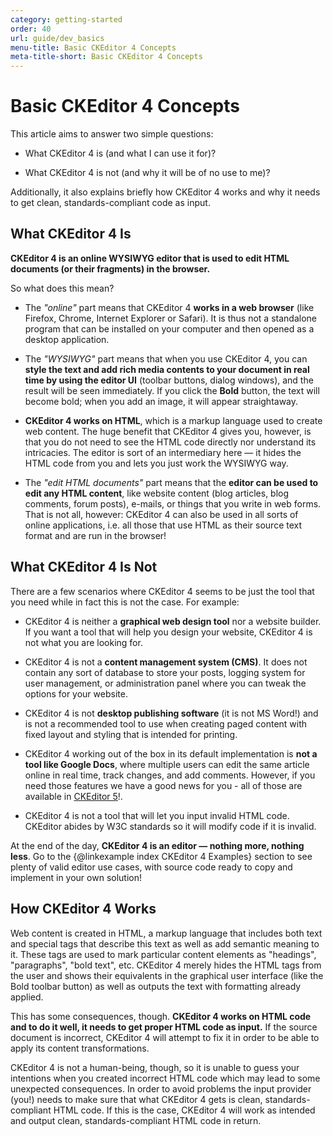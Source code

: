 ```yaml
---
category: getting-started
order: 40
url: guide/dev_basics
menu-title: Basic CKEditor 4 Concepts
meta-title-short: Basic CKEditor 4 Concepts
---
```

<!--
Copyright (c) 2003-2020, CKSource - Frederico Knabben. All rights reserved.
For licensing, see LICENSE.md.
-->

# Basic CKEditor 4 Concepts

This article aims to answer two simple questions:

* What CKEditor 4 is (and what I can use it for)?

* What CKEditor 4 is not (and why it will be of no use to me)?

Additionally, it also explains briefly how CKEditor 4 works and why it needs to get clean, standards-compliant code as input.

## What CKEditor 4 Is

**CKEditor 4 is an online WYSIWYG editor that is used to edit HTML documents (or their fragments) in the browser.**

So what does this mean?

* The *"online"* part means that CKEditor 4 **works in a web browser** (like Firefox, Chrome, Internet Explorer or Safari). It is thus not a standalone program that can be installed on your computer and then opened as a desktop application.

* The *"WYSIWYG"* part means that when you use CKEditor 4, you can **style the text and add rich media contents to your document in real time by using the editor UI** (toolbar buttons, dialog windows), and the result will be seen immediately. If you click the **Bold** button, the text will become bold; when you add an image, it will appear straightaway.

* **CKEditor 4 works on HTML**, which is a markup language used to create web content. The huge benefit that CKEditor 4 gives you, however, is that you do not need to see the HTML code directly nor understand its intricacies. The editor is sort of an intermediary here &mdash; it hides the HTML code from you and lets you just work the WYSIWYG way.

* The *"edit HTML documents"* part means that the **editor can be used to edit any HTML content**, like website content (blog articles, blog comments, forum posts), e-mails, or things that you write in web forms. That is not all, however: CKEditor 4 can also be used in all sorts of online applications, i.e. all those that use HTML as their source text format and are run in the browser!

## What CKEditor 4 Is Not

There are a few scenarios where CKEditor 4 seems to be just the tool that you need while in fact this is not the case. For example:

* CKEditor 4 is neither a **graphical web design tool** nor a website builder. If you want a tool that will help you design your website, CKEditor 4 is not what you are looking for.

* CKEditor 4 is not a **content management system (CMS)**. It does not contain any sort of database to store your posts, logging system for user management, or administration panel where you can tweak the options for your website.

* CKEditor 4 is not **desktop publishing software** (it is not MS Word!) and is not a recommended tool to use when creating paged content with fixed layout and styling that is intended for printing.

* CKEditor 4 working out of the box in its default implementation is **not a tool like Google Docs**, where multiple users can edit the same article online in real time, track changes, and add comments. However, if you need those features we have a good news for you - all of those are available in [CKEditor 5](https://ckeditor.com/docs/ckeditor5/latest/features/index.html)!.

* CKEditor 4 is not a tool that will let you input invalid HTML code. CKEditor abides by W3C standards so it will modify code if it is invalid.

At the end of the day, **CKEditor 4 is an editor &mdash; nothing more, nothing less**. Go to the {@linkexample index CKEditor 4 Examples} section to see plenty of valid editor use cases, with source code ready to copy and implement in your own solution!

## How CKEditor 4 Works

Web content is created in HTML, a markup language that includes both text and special tags that describe this text as well as add semantic meaning to it. These tags are used to mark particular content elements as "headings", "paragraphs", "bold text", etc. CKEditor 4 merely hides the HTML tags from the user and shows their equivalents in the graphical user interface (like the Bold toolbar button) as well as outputs the text with formatting already applied.

This has some consequences, though. **CKEditor 4 works on HTML code and to do it well, it needs to get proper HTML code as input.** If the source document is incorrect, CKEditor 4 will attempt to fix it in order to be able to apply its content transformations.

CKEditor 4 is not a human-being, though, so it is unable to guess your intentions when you created incorrect HTML code which may lead to some unexpected consequences. In order to avoid problems the input provider (you!) needs to make sure that what CKEditor 4 gets is clean, standards-compliant HTML code. If this is the case, CKEditor 4 will work as intended and output clean, standards-compliant HTML code in return.
